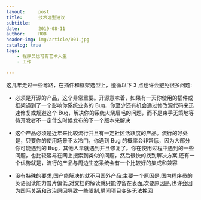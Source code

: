 ```yaml
---
layout:     post
title:      技术选型建议
subtitle:   
date:       2019-08-11
author:     ROB
header-img: img/article/001.jpg
catalog: true
tags:
    - 程序员也可有艺术人生
	- 工作

---
```


这几年走过一些弯路，在插件和框架选型上，遵循以下 3 点也许会避免很多问题:

- 必须是开源的产品，这个非常重要。开源意味着，如果有一天你使用的插件或框架遇到了一个影响你系统业务的 Bug，你至少还有机会通过修改源代码来迅速修复或规避这个 Bug，解决你的系统火烧眉毛的问题，而不是束手无策地等待开发者不一定什么时候发布的下一个版本来解决

- 这个产品必须是近年来比较流行并且有一定社区活跃度的产品。流行的好处是，只要你的使用场景不太冷门，你遇到 Bug 的概率会非常低，因为大部分你可能遇到的 Bug，其他人早就遇到并且修复了。你在使用过程中遇到的一些问题，也比较容易在网上搜索到类似的问题，然后很快的找到解决方案,还有一个优势就是，流行的产品与周边生态系统会有一个比较好的集成和兼容
- 没有特殊的要求,国产能解决的就不用国外产品:主要一个原因是,国内程序员的英语阅读能力普片偏低,对文档的解读就只能停留在表面,次要原因是,也许会因为国际关系和政治原因导致一些限制,瞬间项目变砖无法挽回

